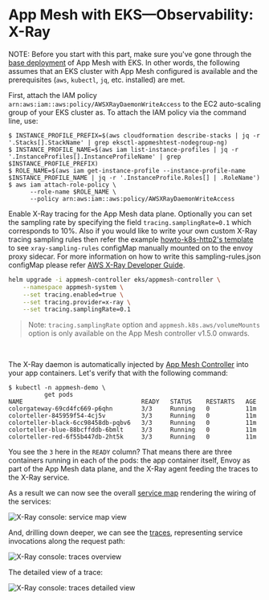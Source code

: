 # App Mesh with EKS—Observability: X-Ray

NOTE: Before you start with this part, make sure you've gone through the [base deployment](base.md) of App Mesh with EKS. In other words, the following assumes that an EKS cluster with App Mesh configured is available and the prerequisites (`aws`, `kubectl`, `jq`, etc. installed) are met.

First, attach the IAM policy `arn:aws:iam::aws:policy/AWSXRayDaemonWriteAccess` to the EC2 auto-scaling group of your EKS cluster as. To attach the IAM policy via the command line, use:

```
$ INSTANCE_PROFILE_PREFIX=$(aws cloudformation describe-stacks | jq -r '.Stacks[].StackName' | grep eksctl-appmeshtest-nodegroup-ng)
$ INSTANCE_PROFILE_NAME=$(aws iam list-instance-profiles | jq -r '.InstanceProfiles[].InstanceProfileName' | grep $INSTANCE_PROFILE_PREFIX)
$ ROLE_NAME=$(aws iam get-instance-profile --instance-profile-name $INSTANCE_PROFILE_NAME | jq -r '.InstanceProfile.Roles[] | .RoleName')
$ aws iam attach-role-policy \
      --role-name $ROLE_NAME \
      --policy arn:aws:iam::aws:policy/AWSXRayDaemonWriteAccess
```

Enable X-Ray tracing for the App Mesh data plane. Optionally you can set the sampling rate by specifying the field `tracing.samplingRate=0.1` which corresponds to 10%. Also if you would like to write your own custom X-Ray tracing sampling rules then refer the example [howto-k8s-http2's template](../howto-k8s-http2/v1beta2/manifest.yaml.template) to see `xray-sampling-rules` configMap manually mounted on to the envoy proxy sidecar. For more information on how to write this sampling-rules.json configMap please refer [AWS X-Ray Developer Guide](https://docs.aws.amazon.com/xray/latest/devguide/xray-sdk-go-configuration.html#xray-sdk-go-configuration-sampling).

```sh
helm upgrade -i appmesh-controller eks/appmesh-controller \
    --namespace appmesh-system \
    --set tracing.enabled=true \
    --set tracing.provider=x-ray \
    --set tracing.samplingRate=0.1
```

> Note: `tracing.samplingRate` option and `appmesh.k8s.aws/volumeMounts` option is only available on the App Mesh controller v1.5.0 onwards.

&nbsp;

The X-Ray daemon is automatically injected by [App Mesh Controller](https://github.com/aws/aws-app-mesh-controller-for-k8s) into your app containers. Let's verify that with the following command:


```
$ kubectl -n appmesh-demo \
          get pods
NAME                                 READY   STATUS    RESTARTS   AGE
colorgateway-69cd4fc669-p6qhn        3/3     Running   0          11m
colorteller-845959f54-4cj5v          3/3     Running   0          11m
colorteller-black-6cc98458db-pqbv6   3/3     Running   0          11m
colorteller-blue-88bcffddb-6bmlt     3/3     Running   0          11m
colorteller-red-6f55b447db-2ht5k     3/3     Running   0          11m
```

You see the `3` here in the `READY` column? That means there are three containers running in each of the pods: the app container itself, Envoy as part of the App Mesh data plane, and the X-Ray agent feeding the traces to the X-Ray service.

As a result we can now see the overall [service map](https://docs.aws.amazon.com/xray/latest/devguide/xray-console.html#xray-console-servicemap) rendering the wiring of the services: 

![X-Ray console: service map view](xray-service-map.png)

And, drilling down deeper, we can see the [traces](https://docs.aws.amazon.com/xray/latest/devguide/xray-concepts.html#xray-concepts-traces), representing service invocations along the request path:

![X-Ray console: traces overview](xray-traces-0.png)

The detailed view of a trace:

![X-Ray console: traces detailed view](xray-traces-1.png)
